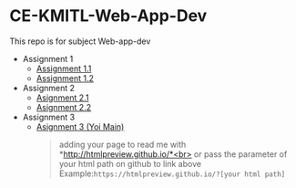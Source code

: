 # CE-KMITL-Web-App-Dev

This repo is for subject Web-app-dev

- Assignment 1
  - [Assignment 1.1](https://htmlpreview.github.io/?https://github.com/Patiyut1807/CE-KMITL-Web-App-Dev/blob/main/1/1.html)
  - [Assignment 1.2](https://htmlpreview.github.io/?https://github.com/Patiyut1807/CE-KMITL-Web-App-Dev/blob/main/1/2.html)
- Assignment 2
  - [Asignment 2.1](https://htmlpreview.github.io/?https://github.com/Patiyut1807/CE-KMITL-Web-App-Dev/blob/main/2/64010479_1.html)
  - [Asignment 2.2](https://htmlpreview.github.io/?https://github.com/Patiyut1807/CE-KMITL-Web-App-Dev/blob/main/2/64010479_2.html)
- Assignment 3
  - [Asignment 3 (Yoi Main)](https://htmlpreview.github.io/?https://github.com/Patiyut1807/CE-KMITL-Web-App-Dev/blob/main/Assignment%203/index.html)
    > adding your page to read me with *http://htmlpreview.github.io/*<br>
    > or
    > pass the parameter of your html path on github to link above<br>
    > Example:`https://htmlpreview.github.io/?[your html path]`
